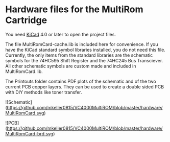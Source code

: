 Hardware files for the MultiRom Cartridge
=========================================

You need [KiCad](http://kicad-pcb.org) 4.0 or later to open the project files.

The file MultiRomCard-cache.lib is included here for convenience. If you have
the KiCad standard symbol libraries installed, you do not need this file.
Currently, the only items from the standard libraries are the schematic symbols
for the 74HC595 Shift Register and the 74HC245 Bus Transciever. All other
schematic symbols are custom made and included in MultiRomCard.lib.

The Printouts folder contains PDF plots of the schematic and of the two current
PCB copper layers.  They can be used to create a double sided PCB with DIY
methods like toner transfer.

![Schematic] (https://github.com/mkeller0815/VC4000MultiROM/blob/master/hardware/MultiRomCard.svg)

![PCB] (https://github.com/mkeller0815/VC4000MultiROM/blob/master/hardware/MultiRomCard-brd.svg)
